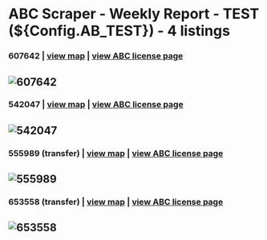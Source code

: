 # ABC Scraper - Weekly Report  - TEST (${Config.AB_TEST}) - 4 listings
 ### 607642  | [view map](https://maps.google.com?q=8%20DUDLEY%20AVE%2C%20VENICE) | [view ABC license page](https://www.abc.ca.gov/licensing/license-lookup/single-license/?RPTTYPE=12&LICENSE=607642)
![607642](https://raw.githubusercontent.com/playatgtb/abc-scraper/main/downloads/A/2023-12-27-screenshots/607642.png)
---
### 542047  | [view map](https://maps.google.com?q=4242%20ATLANTIC%20AVE%2C%20LONG%20BEACH) | [view ABC license page](https://www.abc.ca.gov/licensing/license-lookup/single-license/?RPTTYPE=12&LICENSE=542047)
![542047](https://raw.githubusercontent.com/playatgtb/abc-scraper/main/downloads/A/2023-12-26-screenshots/542047.png)
---
### 555989 (transfer) | [view map](https://maps.google.com?q=1601%20N%20CAHUENGA%20BLVD%2C%20LOS%20ANGELES) | [view ABC license page](https://www.abc.ca.gov/licensing/license-lookup/single-license/?RPTTYPE=12&LICENSE=555989)
![555989](https://raw.githubusercontent.com/playatgtb/abc-scraper/main/downloads/A/2023-12-26-screenshots/555989.png)
---
### 653558 (transfer) | [view map](https://maps.google.com?q=2430%20MARINE%20AVE%2C%20REDONDO%20BEACH) | [view ABC license page](https://www.abc.ca.gov/licensing/license-lookup/single-license/?RPTTYPE=12&LICENSE=653558)
![653558](https://raw.githubusercontent.com/playatgtb/abc-scraper/main/downloads/A/2023-12-26-screenshots/653558.png)
---
